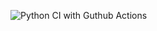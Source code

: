 ![Python CI with Guthub Actions](https://github.com/sgrosu/devops-from-zero/workflows/Python%20CI%20with%20Guthub%20Actions/badge.svg)
